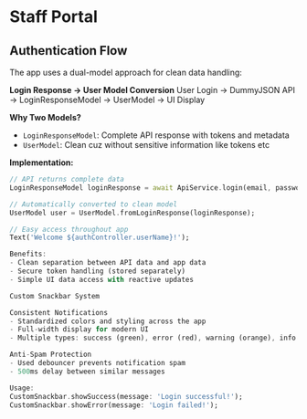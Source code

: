 # Staff Portal

  ## Authentication Flow

  The app uses a dual-model approach for clean data handling:

  **Login Response → User Model Conversion**
  User Login → DummyJSON API → LoginResponseModel → UserModel → UI Display

  **Why Two Models?**
  - `LoginResponseModel`: Complete API response with tokens and metadata
  - `UserModel`: Clean cuz without sensitive information like tokens etc

  **Implementation:**
  ```dart
  // API returns complete data
  LoginResponseModel loginResponse = await ApiService.login(email, password);

  // Automatically converted to clean model
  UserModel user = UserModel.fromLoginResponse(loginResponse);

  // Easy access throughout app
  Text('Welcome ${authController.userName}!');

  Benefits:
  - Clean separation between API data and app data
  - Secure token handling (stored separately)
  - Simple UI data access with reactive updates

  Custom Snackbar System

  Consistent Notifications
  - Standardized colors and styling across the app
  - Full-width display for modern UI
  - Multiple types: success (green), error (red), warning (orange), info (blue)

  Anti-Spam Protection
  - Used debouncer prevents notification spam
  - 500ms delay between similar messages

  Usage:
  CustomSnackbar.showSuccess(message: 'Login successful!');
  CustomSnackbar.showError(message: 'Login failed!');